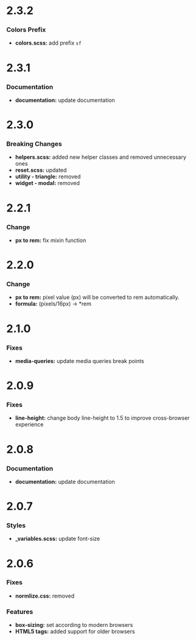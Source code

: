 # 2.3.2
### Colors Prefix
* **colors.scss:** add prefix `sf`

# 2.3.1
### Documentation
* **documentation:** update documentation

# 2.3.0
### Breaking Changes
* **helpers.scss:** added new helper classes and removed unnecessary ones
* **reset.scss:** updated
* **utility - triangle:** removed
* **widget - modal:** removed

# 2.2.1
### Change
* **px to rem:** fix mixin function

# 2.2.0
### Change
* **px to rem:** pixel value (px) will be converted to rem automatically.
* **formula:** (pixels/16px) -> *rem

# 2.1.0
### Fixes
* **media-queries:** update media queries break points


# 2.0.9
### Fixes
* **line-height:** change body line-height to 1.5 to improve cross-browser experience


# 2.0.8
### Documentation
* **documentation:** update documentation


# 2.0.7
### Styles
* **_variables.scss:** update font-size


# 2.0.6
### Fixes
* **normlize.css:** removed

### Features
* **box-sizing:** set according to modern browsers
* **HTML5 tags:** added support for older browsers
